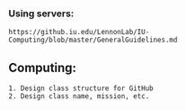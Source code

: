 ### Using servers:
	https://github.iu.edu/LennonLab/IU-Computing/blob/master/GeneralGuidelines.md

## Computing:
	1. Design class structure for GitHub
	2. Design class name, mission, etc.

